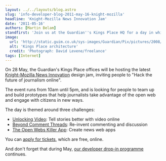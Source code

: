 ```yaml
---
layout: ../../layouts/blog.astro
slug: 'info-developer-blog-2011-may-16-knight-mozilla'
headline: 'Knight-Mozilla News Innovation Jam'
date: '2011-05-16'
authors: [Martin Belam]
standfirst: 'Join us at the Guardian''s Kings Place HQ for a day in which we ''hack the future of journalism online'''
image:
  url: 'http://static.guim.co.uk/sys-images/Guardian/Pix/pictures/2008/08/27/y460276.jpg'
  alt: 'Kings Place architecture'
  credit: 'Photograph: David Levene/freelance'
tags: [Internet]
---
```


On 28 May, the Guardian's Kings Place offices will be hosting the latest [Knight-Mozilla News Innovation](https://drumbeat.org/en-US/journalism/) design jam, inviting people to "Hack the future of journalism online".

The event runs from 10am until 5pm, and is looking for people to team up and build prototypes that help journalists take advantage of the open web and engage with citizens in new ways.

The day is themed around three challenges:

*   [Unlocking Video](https://www.drumbeat.org/en-US/challenges/unlocking-video/): Tell stories better with video online
*   [Beyond Comment Threads](https://www.drumbeat.org/en-US/challenges/beyond-comment-threads/): Re-invent commenting and discussion
*   [The Open Webs Killer App](https://www.drumbeat.org/en-US/challenges/open-webs-killer-app/): Create news web apps

You can [apply for tickets](http://www.eventbrite.com/event/1661526671/efblike), which are free, online.

And don't forget that during May, [our developer drop-in programme](http://www.guardian.co.uk/info/developer-blog/2011/may/10/drop-in-experience) continues.
